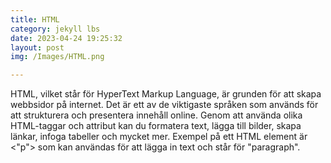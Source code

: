 ```yaml
---
title: HTML
category: jekyll lbs
date: 2023-04-24 19:25:32   
layout: post
img: /Images/HTML.png

---
```





HTML, vilket står för HyperText Markup Language, är grunden för att skapa webbsidor på internet. Det är ett av de viktigaste språken som används för att strukturera och presentera innehåll online. Genom att använda olika HTML-taggar och attribut kan du formatera text, lägga till bilder, skapa länkar, infoga tabeller och mycket mer. Exempel på ett HTML element är <"p"> som kan användas för att lägga in text och står för "paragraph".